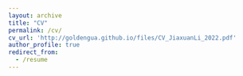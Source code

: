 ```yaml
---
layout: archive
title: "CV"
permalink: /cv/
cv_url: 'http://goldengua.github.io/files/CV_JiaxuanLi_2022.pdf'
author_profile: true
redirect_from:
  - /resume
---
```




